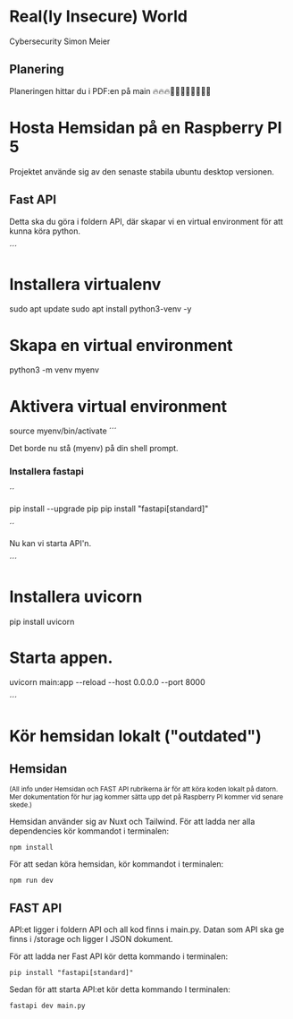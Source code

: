 # Real(ly Insecure) World

Cybersecurity Simon Meier

## Planering

Planeringen hittar du i PDF:en på main 🔥🔥🔥🦅🦅🦅🦅🗽🗽🗽🗽


# Hosta Hemsidan på en Raspberry PI 5

Projektet använde sig av den senaste stabila ubuntu desktop versionen. 

## Fast API

Detta ska du göra i foldern API, där skapar vi en virtual environment för att kunna köra python.

´´´
# Installera virtualenv
sudo apt update
sudo apt install python3-venv -y

# Skapa en virtual environment
python3 -m venv myenv

# Aktivera virtual environment
source myenv/bin/activate
´´´

Det borde nu stå (myenv) på din shell prompt.

### Installera fastapi
´´

pip install --upgrade pip 
pip install "fastapi[standard]" 

´´

Nu kan vi starta API'n.

´´´

# Installera uvicorn
pip install uvicorn

# Starta appen.
uvicorn main:app --reload --host 0.0.0.0 --port 8000

´´´




# Kör hemsidan lokalt ("outdated")

## Hemsidan
<sub>(All info under Hemsidan och FAST API rubrikerna är för att köra koden lokalt på datorn. Mer dokumentation för hur jag kommer sätta upp det på Raspberry PI kommer vid senare skede.)</sub>

Hemsidan använder sig av Nuxt och Tailwind. För att ladda ner alla dependencies kör kommandot i terminalen:

```
npm install
```

För att sedan köra hemsidan, kör kommandot i terminalen:

```
npm run dev
```

## FAST API

API:et ligger i foldern API och all kod finns i main.py. Datan som API ska ge finns i /storage och ligger I JSON dokument. 

För att ladda ner Fast API kör detta kommando i terminalen:

```
pip install "fastapi[standard]"
```

Sedan för att starta API:et kör detta kommando I terminalen:

```
fastapi dev main.py
```





